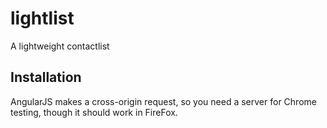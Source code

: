 lightlist
=========

A lightweight contactlist

Installation
------------

AngularJS makes a cross-origin request, so you need a server for Chrome testing,
though it should work in FireFox.